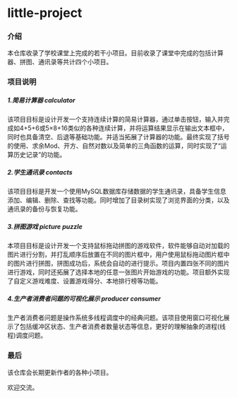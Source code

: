 # little-project

### 介绍
本仓库收录了学校课堂上完成的若干小项目。目前收录了课堂中完成的包括计算器、拼图、通讯录等共计四个小项目。

### 项目说明

##### 1.简易计算器 calculator

该项目目标是设计开发一个支持连续计算的简易计算器，通过单击按钮，输入并完成如4+5+6或5×8+16类似的各种连续计算，并将运算结果显示在输出文本框中，同时也具备清空、后退等基础功能。并适当拓展了计算器的功能。最终实现了括号的使用、求余Mod、开方、自然对数以及简单的三角函数的运算，同时实现了“运算历史记录”的功能。

##### 2.学生通讯录 contacts

该项目目标是开发一个使用MySQL数据库存储数据的学生通讯录，具备学生信息添加、编辑、删除、查找等功能。同时增加了目录树实现了浏览界面的分类，以及通讯录的备份与恢复功能。

##### 3.拼图游戏 picture puzzle

本项目目标是设计开发一个支持鼠标拖动拼图的游戏软件，软件能够自动对加载的图片进行分割，并打乱顺序后放置在不同的图片框中，用户使用鼠标拖动图片框中的图片进行拼图，拼图成功后，系统会自动的进行提示。项目内置四张不同的图片进行游戏，同时还拓展了选择本地的任意一张图片开始游戏的功能。项目额外实现了自定义游戏难度、设置游戏得分、本地排行榜等功能。

##### 4.生产者消费者问题的可视化展示 producer consumer

生产者消费者问题是操作系统多线程调度中的经典问题。该项目使用窗口可视化展示了包括缓冲区状态、生产者消费者数量状态等信息，更好的理解抽象的进程(线程)调度问题。

### 最后

该仓库会长期更新作者的各种小项目。


欢迎交流。



